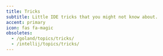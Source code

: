 ```yaml
---
title: Tricks
subtitle: Little IDE tricks that you might not know about.
accent: primary
icon: fas fa-magic
obsoletes:
  - /goland/topics/tricks/
  - /intellij/topics/tricks/
---
```


